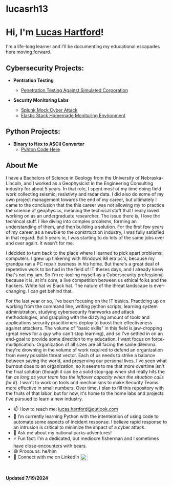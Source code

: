 # lucasrh13

<h1>Hi, I'm <a href="https://github.com/lucasrh13">Lucas Hartford</a>!</h1>
I'm a life-long learner and I'll be documenting my educational escapades here moving forward.

<h2>Cybersecurity Projects:</h2>

- <b>Pentration Testing</b>
  - [Penetration Testing Against Simulated Corporation](https://github.com/lucasrh13/Penetration-Testing)
 
- <b>Security Monitoring Labs</b>
  - [Splunk Mock Cyber Attack](https://github.com/lucasrh13/Splunk-Monitoring)
  - [Elastic Stack Homemade Monitoring Environment](https://github.com/lucasrh13/Elastic-Monitoring)

<h2> Python Projects:</h2>

- <b>Binary to Hex to ASCII Converter</b>
  - [Pyhton Code Here](https://github.com/lucasrh13/Python-Projects)
 
<h2>About Me</h2>

<p>
I have a Bachelors of Science in Geology from the University of Nebraska-Lincoln, and I worked as a Geophysicist in the Engineering Consulting industry for about 5 years. In that role, I spent most of my time doing field work collecting seismic, resistivty and radar data. I did also do some of my own project management towards the end of my career, but ultimately I came to the conclusion that the this career was not allowing my to practice the science of geophysics, meaning the technical stuff that I really loved working on as an undergraduate researcher. The issue there is, I love the techincal stuff. I like diving into complex problems, forming an understanding of them, and then building a solution. For the first few years of my career, as a newbie to the constrtuction industry, I was fully satisfied in that regard. But 5 years in, I was starting to do lots of the same jobs over and over again. It wasn't for me.
</p>

<p>
I decided to turn back to the place where I learned to pick apart problems: computers. I grew up tinkering with Windows 98 era pc's, because my grandpa ran a PC repair business in his home. But there's a great deal of repetetive work to be had in the field of IT theses days, and I already knew that's not my jam. So I'm re-tooling myself as a Cybersecurity professional because it is, at it's core, a live competition between us ethical folks and the hackers. White hat vs Black hat. The nature of the threat landscape is ever-changing. I can get behind that.
</p>

<p>
For the last year or so, I've been focusing on the IT basics. Practicing up on working from the command line, writing python scripts, learning system administration, studying cybersecurity framworks and attack methodologies, and grappling with the dizzying amount of tools and applications security practitioners deploy to boost their effectiveness against attackers. The volume of "basic skills" in this field is jaw-dropping (great news for a guy who can't stop learning), and so I've settled in on an end-goal to provide some direction to my education. I want focus on force-multiplication. Organization of all sizes are all facing the same dilemma: they're drowning in the volume of work required to defend an organization from every possible threat vector. Each of us needs to strike a balance between saving the world, and preserving our personal lives. I've seen what burnout does to an organization, so it seems to me that more overtime isn't the final solution (though it can be a solid stop-gap when shit really hits the fan <em>as long as your team has the leftover capacity when the situation calls for it</em>). I wan't to work on tools and mechanisms to make Security Teams more effective in small numbers. Over time, I plan to fill this repository with the fruits of that labor, but for now, it's home to the home labs and projects I've pursued to learn a new industry.
</p>

- 📫 How to reach me: lucas.hartford@outlook.com
- 🌱 I’m currently learning Python with the intentention of using code to automate some aspects of incident response. I believe rapid response to an intrusion is critical to minimize the impact of a cyber attack.
- 💬 Ask me about my national parks adventures!
- ⚡ Fun fact: I'm a dedicated, but mediocre fisherman and I sometimes have close-encounters with bears.
- 😄 Pronouns: he/him
- 🤳 Connect with me on LinkedIn [<img align="center" alt="LucasHartford | LinkedIn" width="22px" src="https://cdn.jsdelivr.net/npm/simple-icons@v3/icons/linkedin.svg" />][linkedin]

[linkedin]: https://www.linkedin.com/in/lucas-hartford-492727206

<br>

<b>Updated 7/19/2024</b>
